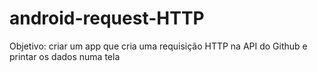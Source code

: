 # android-request-HTTP

Objetivo: criar um app que cria uma requisição HTTP na API do Github e printar os dados numa tela
